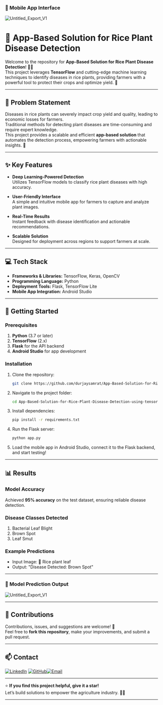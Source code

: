 ### 🌟 Mobile App Interface  
![Untitled_Export_V1](https://github.com/user-attachments/assets/09131fb1-31d8-42fb-86ca-0f629213e45c)

# 🌾 App-Based Solution for Rice Plant Disease Detection  

Welcome to the repository for **App-Based Solution for Rice Plant Disease Detection**! 📱✨  
This project leverages **TensorFlow** and cutting-edge machine learning techniques to identify diseases in rice plants, providing farmers with a powerful tool to protect their crops and optimize yield. 🚜  

---

## 🧠 Problem Statement  

Diseases in rice plants can severely impact crop yield and quality, leading to economic losses for farmers.  
Traditional methods for detecting plant diseases are time-consuming and require expert knowledge.  
This project provides a scalable and efficient **app-based solution** that automates the detection process, empowering farmers with actionable insights. 🌱  

---

## ✨ Key Features  

- **Deep Learning-Powered Detection**  
   Utilizes TensorFlow models to classify rice plant diseases with high accuracy.  

- **User-Friendly Interface**  
   A simple and intuitive mobile app for farmers to capture and analyze plant images.  

- **Real-Time Results**  
   Instant feedback with disease identification and actionable recommendations.  

- **Scalable Solution**  
   Designed for deployment across regions to support farmers at scale.  

---

## 💻 Tech Stack  

- **Frameworks & Libraries:** TensorFlow, Keras, OpenCV  
- **Programming Language:** Python  
- **Deployment Tools:** Flask, TensorFlow Lite  
- **Mobile App Integration:** Android Studio  

---

## 🚀 Getting Started  

### Prerequisites  

1. **Python** (3.7 or later)  
2. **TensorFlow** (2.x)  
3. **Flask** for the API backend  
4. **Android Studio** for app development  

### Installation  

1. Clone the repository:  
   ```bash  
   git clone https://github.com/durjaysamrat/App-Based-Solution-for-Rice-Plant-Disease-Detection-using-tensorflow.git  
   ```  

2. Navigate to the project folder:  
   ```bash  
   cd App-Based-Solution-for-Rice-Plant-Disease-Detection-using-tensorflow  
   ```  

3. Install dependencies:  
   ```bash  
   pip install -r requirements.txt  
   ```  

4. Run the Flask server:  
   ```bash  
   python app.py  
   ```  

5. Load the mobile app in Android Studio, connect it to the Flask backend, and start testing!  

---

## 📊 Results  

### Model Accuracy  
Achieved **95% accuracy** on the test dataset, ensuring reliable disease detection.  

### Disease Classes Detected  
1. Bacterial Leaf Blight  
2. Brown Spot  
3. Leaf Smut  

### Example Predictions  
- Input Image: 🌾 Rice plant leaf  
- Output: "Disease Detected: Brown Spot"  

---

### 🧠 Model Prediction Output  
![Untitled_Export_V1](https://github.com/user-attachments/assets/09131fb1-31d8-42fb-86ca-0f629213e45c)

---

## 🤝 Contributions  

Contributions, issues, and suggestions are welcome! 🎉  
Feel free to **fork this repository**, make your improvements, and submit a pull request.  

---

## 📫 Contact  

[![LinkedIn](https://img.shields.io/badge/LinkedIn-%230077B5?style=for-the-badge&logo=linkedin&logoColor=white)](https://linkedin.com/in/durjay-samrat) [![GitHub](https://img.shields.io/badge/GitHub-%23121011?style=for-the-badge&logo=github&logoColor=white)](https://github.com/durjaysamrat)[![Email](https://img.shields.io/badge/Email-D14836?style=for-the-badge&logo=gmail&logoColor=white)](mailto:your-email@example.com)  

---

⭐ **If you find this project helpful, give it a star!**  
Let’s build solutions to empower the agriculture industry. 🚜🌾  

---
